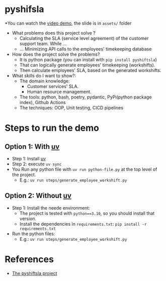 # pyshifsla
*You can watch the [video demo](https://www.loom.com/share/a8decdd99bb14ce4ac1e6131ea9b7ea7?sid=f6bc8ec6-c84b-4079-8d3b-9d6153bfea1b), the slide is in `assets/` folder
- What problems does this project solve ?
    - Calculating the SLA (service level agreement) of the customer support team. While ...
    - ... Minimizing API calls to the employees' timekeeping database
- How does the project solve the problems?
    - It is python package (you can install with `pip install pyshiftsla`)
    - That can logically generate employees' timekeeping (workshifts).
    - Then calculate employees' SLA, based on the generated workshifts.
- What skills do I want to show?:
    - The domain knowledge:
        - Customer services' SLA.
        - Human resource management.
    - The tools: python, bash, poetry, pydantic, PyPi(python package index), Github Actions
    - The techniques: OOP, Unit testing, CICD pipelines

# Steps to run the demo
## Option 1: With [uv](https://docs.astral.sh/uv/)
- Step 1: Install [uv](https://docs.astral.sh/uv/)
- Step 2: execute `uv sync`
- You Run any python file with `uv run python-file.py` at the top level of the project.
    - E.g.: `uv run steps/generate_employee_workshift.py`

## Option 2: Without [uv](https://docs.astral.sh/uv/)
- Step 1: Install the neede environment:
    - The project is tested with `python==3.10`, so you should install that version.
    - Install the dependencies in `requirements.txt`: `pip install -r requirements.txt`
- Run the python files:
    - E.g.: `uv run steps/generate_employee_workshift.py`


# References
- [The pyshiftsla project](https://pypi.org/project/pyshiftsla/)
